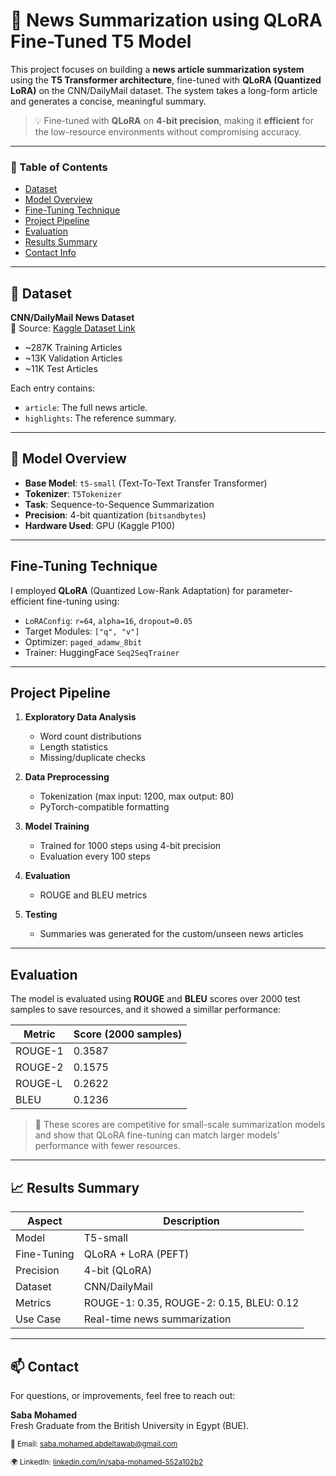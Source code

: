 # 📰 News Summarization using QLoRA Fine-Tuned T5 Model

This project focuses on building a **news article summarization system** using the **T5 Transformer architecture**, fine-tuned with **QLoRA (Quantized LoRA)** on the CNN/DailyMail dataset. The system takes a long-form article and generates a concise, meaningful summary.

> 💡 Fine-tuned with **QLoRA** on **4-bit precision**, making it **efficient** for the  low-resource environments without compromising accuracy.

---

### 📌 Table of Contents

- [Dataset](#-dataset)
- [Model Overview](#-model-overview)
- [Fine-Tuning Technique](#fine-tuning-technique)
- [Project Pipeline](#project-pipeline)
- [Evaluation](#evaluation)
- [Results Summary](#-results-summary)
- [Contact Info](#-contact)
---

## 📂 Dataset

**CNN/DailyMail News Dataset**  
📁 Source: [Kaggle Dataset Link](https://www.kaggle.com/datasets/gowrishankarp/newspaper-text-summarization-cnn-dailymail)

- ~287K Training Articles  
- ~13K Validation Articles  
- ~11K Test Articles

Each entry contains:
- `article`: The full news article.
- `highlights`: The reference summary.

---

## 🤖 Model Overview

- **Base Model**: `t5-small` (Text-To-Text Transfer Transformer)  
- **Tokenizer**: `T5Tokenizer`  
- **Task**: Sequence-to-Sequence Summarization  
- **Precision**: 4-bit quantization (`bitsandbytes`)  
- **Hardware Used**: GPU (Kaggle P100)

---

## Fine-Tuning Technique

I employed **QLoRA** (Quantized Low-Rank Adaptation) for parameter-efficient fine-tuning using:

- `LoRAConfig`: `r=64`, `alpha=16`, `dropout=0.05`  
- Target Modules: `["q", "v"]`  
- Optimizer: `paged_adamw_8bit`  
- Trainer: HuggingFace `Seq2SeqTrainer`

---

## Project Pipeline

1. **Exploratory Data Analysis**  
   - Word count distributions  
   - Length statistics  
   - Missing/duplicate checks

2. **Data Preprocessing**  
   - Tokenization (max input: 1200, max output: 80)  
   - PyTorch-compatible formatting

3. **Model Training**  
   - Trained for 1000 steps using 4-bit precision  
   - Evaluation every 100 steps

4. **Evaluation**  
   - ROUGE and BLEU metrics

5. **Testing**  
   - Summaries was generated for the custom/unseen news articles

---

## Evaluation

The model is evaluated using **ROUGE** and **BLEU** scores over 2000 test samples to save resources, and it showed a simillar performance:

| Metric   | Score (2000 samples)    |
|----------|-----------|
| ROUGE-1  | 0.3587   |
| ROUGE-2  | 0.1575  | 
| ROUGE-L  | 0.2622  | 
| BLEU     | 0.1236   |

> 🚀 These scores are competitive for small-scale summarization models and show that QLoRA fine-tuning can match larger models' performance with fewer resources.

---

## 📈 Results Summary

| Aspect         | Description                          |
|----------------|--------------------------------------|
| Model          | T5-small                             |
| Fine-Tuning    | QLoRA + LoRA (PEFT)                  |
| Precision      | 4-bit (QLoRA)                        |
| Dataset        | CNN/DailyMail                        |
| Metrics        | ROUGE-1: 0.35, ROUGE-2: 0.15, BLEU: 0.12 |
| Use Case       | Real-time news summarization         |


---

## 📫 Contact

For questions, or improvements, feel free to reach out:

**Saba Mohamed**  
Fresh Graduate from the British University in Egypt (BUE).

<sub>📧 Email: saba.mohamed.abdeltawab@gmail.com</sub>

<sub>🌍 LinkedIn: [linkedin.com/in/saba-mohamed-552a102b2](https://www.linkedin.com/in/saba-mohamed-552a102b2/)</sub>
